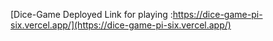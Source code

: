 [Dice-Game Deployed Link for playing :https://dice-game-pi-six.vercel.app/](https://dice-game-pi-six.vercel.app/)


